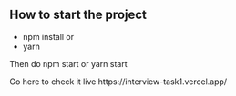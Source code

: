 

<h2>How to start the project</h2>
<ul>
  <li>npm install or</li>
  <li>yarn </li>
  </ul>
  <p>Then do npm start or yarn start</p>
  <p>Go here to check it live https://interview-task1.vercel.app/ </p>
